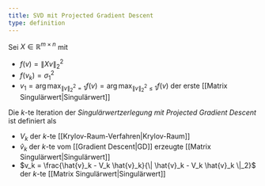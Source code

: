 ```yaml
---
title: SVD mit Projected Gradient Descent
type: definition
---
```


Sei $X \in \mathbb{R}^{m \times n}$ mit
- $f(v) = \| Xv \|_2^2$
- $f(v_k) = \sigma_1^2$
- $v_1 = \arg\max_{\| v \|_2^2 = 1} f(v) = \arg\max_{\| v \|_2^2 \le 1} f(v)$ der erste [[Matrix Singulärwert|Singulärwert]]

Die $k$-te Iteration der *Singulärwertzerlegung mit Projected Gradient Descent* ist definiert als
- $V_k$ der $k$-te [[Krylov-Raum-Verfahren|Krylov-Raum]]
- $\hat{v}_k$ der $k$-te vom [[Gradient Descent|GD]] erzeugte [[Matrix Singulärwert|Singulärwert]]
- $v_k = \frac{\hat{v}_k - V_k \hat{v}_k}{\| \hat{v}_k - V_k \hat{v}_k \|_2}$ der $k$-te [[Matrix Singulärwert|Singulärwert]]